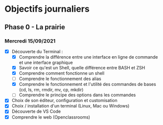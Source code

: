 # Objectifs journaliers

## Phase 0 - La prairie

### Mercredi 15/09/2021


* [X] Découverte du Terminal : 
  * [X] Comprendre la différence entre une interface en ligne de commande et une interface graphique
  * [X] Savoir ce qu'est un Shell, quelle différence entre BASH et ZSH 
  * [X] Comprendre comment fonctionne un shell
  * [ ] Comprendre le fonctionnement des alias
  * [X] Comprendre le fonctionnement et l'utilité des commandes de bases (cd, ls, rm, rmdir, mv, cp, mkdir)
  * [ ] Comprendre le principe des options dans les commandes
* [X] Choix de son éditeur, configuration et customisation
* [X] Choix / installation d'un terminal (Linux, Mac ou Windows)
* [X] Découverte de VS Code
* [X] Comprendre le web (Openclassrooms)
